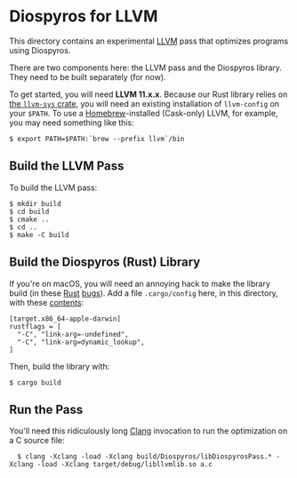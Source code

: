# Diospyros for LLVM

This directory contains an experimental [LLVM][] pass that optimizes programs using Diospyros.

There are two components here: the LLVM pass and the Diospyros library.
They need to be built separately (for now).

To get started, you will need **LLVM 11.x.x**.
Because our Rust library relies on [the `llvm-sys` crate][llvm-sys], you will need an existing installation of `llvm-config` on your `$PATH`.
To use a [Homebrew][homebrew]-installed (Cask-only) LLVM, for example, you may need something like this:

    $ export PATH=$PATH:`brew --prefix llvm`/bin

## Build the LLVM Pass

To build the LLVM pass:

    $ mkdir build
    $ cd build
    $ cmake ..
    $ cd ..
    $ make -C build

## Build the Diospyros (Rust) Library

If you're on macOS, you will need an annoying hack to make the library build (in these [Rust](https://github.com/rust-lang/rust/issues/62874) [bugs](https://github.com/rust-lang/cargo/issues/8628)).
Add a file `.cargo/config` here, in this directory, with these [contents](https://pyo3.rs/v0.5.2/):

    [target.x86_64-apple-darwin]
    rustflags = [
      "-C", "link-arg=-undefined",
      "-C", "link-arg=dynamic_lookup",
    ]

Then, build the library with:

    $ cargo build

## Run the Pass

You'll need this ridiculously long [Clang][] invocation to run the optimization on a C source file:

      $ clang -Xclang -load -Xclang build/Diospyros/libDiospyrosPass.* -Xclang -load -Xclang target/debug/libllvmlib.so a.c

[llvm]: https://llvm.org
[clang]: https://clang.llvm.org
[llvm-sys]: https://crates.io/crates/llvm-sys
[homebrew]: https://brew.sh
